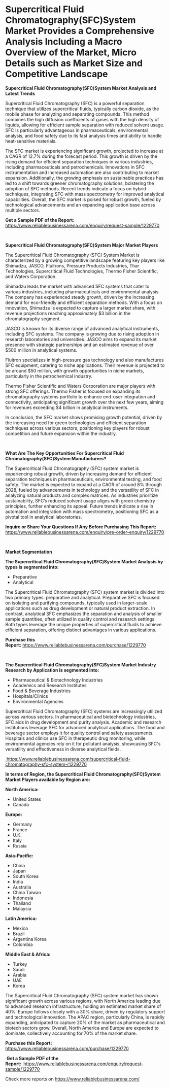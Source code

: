 <p><h1>Supercritical Fluid Chromatography(SFC)System Market Provides a Comprehensive Analysis Including a Macro Overview of the Market, Micro Details such as Market Size and Competitive Landscape</h1></p><p><strong>Supercritical Fluid Chromatography(SFC)System Market Analysis and Latest Trends</strong></p>
<p><p>Supercritical Fluid Chromatography (SFC) is a powerful separation technique that utilizes supercritical fluids, typically carbon dioxide, as the mobile phase for analyzing and separating compounds. This method combines the high diffusion coefficients of gases with the high density of liquids, allowing for efficient sample separation with reduced solvent usage. SFC is particularly advantageous in pharmaceuticals, environmental analysis, and food safety due to its fast analysis times and ability to handle heat-sensitive materials.</p><p>The SFC market is experiencing significant growth, projected to increase at a CAGR of 12.7% during the forecast period. This growth is driven by the rising demand for efficient separation techniques in various industries, including pharmaceuticals and petrochemicals. Innovations in SFC instrumentation and increased automation are also contributing to market expansion. Additionally, the growing emphasis on sustainable practices has led to a shift towards greener chromatography solutions, bolstering the adoption of SFC methods. Recent trends indicate a focus on hybrid techniques, integrating SFC with mass spectrometry for improved analytical capabilities. Overall, the SFC market is poised for robust growth, fueled by technological advancements and an expanding application base across multiple sectors.</p></p>
<p><strong>Get a Sample PDF of the Report:&nbsp;</strong> <a href="https://www.reliablebusinessarena.com/enquiry/request-sample/1229770?utm_campaign=3457&utm_medium=2&utm_source=Github&utm_content=ia&utm_term=12042025&utm_id=supercritical-fluid-chromatographysfcsystem">https://www.reliablebusinessarena.com/enquiry/request-sample/1229770</a></p>
<p>&nbsp;</p>
<p><strong>Supercritical Fluid Chromatography(SFC)System Major Market Players</strong></p>
<p><p>The Supercritical Fluid Chromatography (SFC) System Market is characterized by a growing competitive landscape featuring key players like Shimadzu, JASCO, Fluitrons, Pressure Products Industries, Thar Technologies, Supercritical Fluid Technologies, Thermo Fisher Scientific, and Waters Corporation.</p><p>Shimadzu leads the market with advanced SFC systems that cater to various industries, including pharmaceuticals and environmental analysis. The company has experienced steady growth, driven by the increasing demand for eco-friendly and efficient separation methods. With a focus on innovation, Shimadzu is expected to capture a larger market share, with revenue projections reaching approximately $3 billion in the chromatography segment.</p><p>JASCO is known for its diverse range of advanced analytical instruments, including SFC systems. The company is growing due to rising adoption in research laboratories and universities. JASCO aims to expand its market presence with strategic partnerships and an estimated revenue of over $500 million in analytical systems.</p><p>Fluitron specializes in high-pressure gas technology and also manufactures SFC equipment, catering to niche applications. Their revenue is projected to be around $50 million, with growth opportunities in niche markets, particularly in the petrochemical industry.</p><p>Thermo Fisher Scientific and Waters Corporation are major players with strong SFC offerings. Thermo Fisher is focused on expanding its chromatography systems portfolio to enhance end-user integration and connectivity, anticipating significant growth over the next few years, aiming for revenues exceeding $4 billion in analytical instruments.</p><p>In conclusion, the SFC market shows promising growth potential, driven by the increasing need for green technologies and efficient separation techniques across various sectors, positioning key players for robust competition and future expansion within the industry.</p></p>
<p>&nbsp;</p>
<p><strong>What Are The Key Opportunities For Supercritical Fluid Chromatography(SFC)System Manufacturers?</strong></p>
<p><p>The Supercritical Fluid Chromatography (SFC) system market is experiencing robust growth, driven by increasing demand for efficient separation techniques in pharmaceuticals, environmental testing, and food safety. The market is expected to expand at a CAGR of around 8% through 2028, fueled by advancements in technology and the versatility of SFC in analyzing natural products and complex matrices. As industries prioritize sustainability, SFC’s reduced solvent usage aligns with green chemistry principles, further enhancing its appeal. Future trends indicate a rise in automation and integration with mass spectrometry, positioning SFC as a pivotal tool in analytical laboratories.</p></p>
<p><strong>Inquire or Share Your Questions If Any Before Purchasing This Report:</strong> <a href="https://www.reliablebusinessarena.com/enquiry/pre-order-enquiry/1229770?utm_campaign=3457&utm_medium=2&utm_source=Github&utm_content=ia&utm_term=12042025&utm_id=supercritical-fluid-chromatographysfcsystem">https://www.reliablebusinessarena.com/enquiry/pre-order-enquiry/1229770</a></p>
<p>&nbsp;</p>
<p><strong>Market Segmentation</strong></p>
<p><strong>The Supercritical Fluid Chromatography(SFC)System Market Analysis by types is segmented into:</strong></p>
<p><ul><li>Preparative</li><li>Analytical</li></ul></p>
<p><p>The Supercritical Fluid Chromatography (SFC) system market is divided into two primary types: preparative and analytical. Preparative SFC is focused on isolating and purifying compounds, typically used in larger-scale applications such as drug development or natural product extraction. In contrast, analytical SFC emphasizes the separation and analysis of smaller sample quantities, often utilized in quality control and research settings. Both types leverage the unique properties of supercritical fluids to achieve efficient separation, offering distinct advantages in various applications.</p></p>
<p><strong>Purchase this Report:&nbsp;</strong><a href="https://www.reliablebusinessarena.com/purchase/1229770?utm_campaign=3457&utm_medium=2&utm_source=Github&utm_content=ia&utm_term=12042025&utm_id=supercritical-fluid-chromatographysfcsystem">https://www.reliablebusinessarena.com/purchase/1229770</a></p>
<p>&nbsp;</p>
<p><strong>The Supercritical Fluid Chromatography(SFC)System Market Industry Research by Application is segmented into:</strong></p>
<p><ul><li>Pharmaceutical & Biotechnology Industries</li><li>Academics and Research Institutes</li><li>Food & Beverage Industries</li><li>Hospitals/Clinics</li><li>Environmental Agencies</li></ul></p>
<p><p>Supercritical Fluid Chromatography (SFC) systems are increasingly utilized across various sectors. In pharmaceutical and biotechnology industries, SFC aids in drug development and purity analysis. Academic and research institutions leverage SFC for advanced analytical applications. The food and beverage sector employs it for quality control and safety assessments. Hospitals and clinics use SFC in therapeutic drug monitoring, while environmental agencies rely on it for pollutant analysis, showcasing SFC's versatility and effectiveness in diverse analytical fields.</p></p>
<p><a href="https://www.reliablebusinessarena.com/supercritical-fluid-chromatography-sfc-system-r1229770?utm_campaign=3457&utm_medium=2&utm_source=Github&utm_content=ia&utm_term=12042025&utm_id=supercritical-fluid-chromatographysfcsystem">&nbsp;https://www.reliablebusinessarena.com/supercritical-fluid-chromatography-sfc-system-r1229770</a></p>
<p><strong>In terms of Region, the Supercritical Fluid Chromatography(SFC)System Market Players available by Region are:</strong></p>
<p>
    <p> <strong> North America: </strong>
        <ul>
            <li>United States</li>
            <li>Canada</li>
        </ul>
        </p> 
    <p> <strong> Europe: </strong>
        <ul>
            <li>Germany</li>
            <li>France</li>
            <li>U.K.</li>
            <li>Italy</li>
            <li>Russia</li>
        </ul>
        </p> 
    <p> <strong> Asia-Pacific: </strong>
        <ul>
            <li>China</li>
            <li>Japan</li>
            <li>South Korea</li>
            <li>India</li>
            <li>Australia</li>
            <li>China Taiwan</li>
            <li>Indonesia</li>
            <li>Thailand</li>
            <li>Malaysia</li>
        </ul>
        </p> 
    <p> <strong> Latin America: </strong>
        <ul>
            <li>Mexico</li>
            <li>Brazil</li>
            <li>Argentina Korea</li>
            <li>Colombia</li>
        </ul>
        </p> 
    <p> <strong> Middle East & Africa: </strong>
        <ul>
            <li>Turkey</li>
            <li>Saudi</li>
            <li>Arabia</li>
            <li>UAE</li>
            <li>Korea</li>
        </ul>
    </p>
    </p>
<p><p>The Supercritical Fluid Chromatography (SFC) system market has shown significant growth across various regions, with North America leading due to advanced research infrastructure, holding an estimated market share of 40%. Europe follows closely with a 30% share, driven by regulatory support and technological innovation. The APAC region, particularly China, is rapidly expanding, anticipated to capture 20% of the market as pharmaceutical and biotech sectors grow. Overall, North America and Europe are expected to dominate, collectively accounting for 70% of the market share.</p></p>
<p><strong>Purchase this Report: </strong><a href="https://www.reliablebusinessarena.com/purchase/1229770?utm_campaign=3457&utm_medium=2&utm_source=Github&utm_content=ia&utm_term=12042025&utm_id=supercritical-fluid-chromatographysfcsystem">https://www.reliablebusinessarena.com/purchase/1229770</a></p>
<p>&nbsp;<strong>Get a Sample PDF of the Report:&nbsp;&nbsp;</strong><a href="https://www.reliablebusinessarena.com/enquiry/request-sample/1229770?utm_campaign=3457&utm_medium=2&utm_source=Github&utm_content=ia&utm_term=12042025&utm_id=supercritical-fluid-chromatographysfcsystem">https://www.reliablebusinessarena.com/enquiry/request-sample/1229770</a></p>
<p><strong></strong></p>
<p>Check more reports on <a href="https://www.reliablebusinessarena.com/?utm_campaign=3457&utm_medium=2&utm_source=Github&utm_content=ia&utm_term=12042025&utm_id=supercritical-fluid-chromatographysfcsystem">https://www.reliablebusinessarena.com/</a></p>